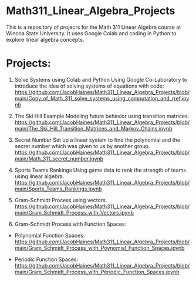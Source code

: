 # Math311_Linear_Algebra_Projects

This is a repository of projecrs for the Math 311 Linear Algebra course at Winona State University. It uses Google Colab and coding in Python to explore linear algebra concepts.

# Projects:
1. Solve Systems using Colab and Python
   Using Google Co-Laboratory to introduce the idea of solving systems of equations with code:
   https://github.com/JacobHaines/Math311_Linear_Algebra_Projects/blob/main/Copy_of_Math_311_solve_systems_using_computation_and_rref.ipynb

2. The Ski Hill Example
   Modeling future behavior using transition matrices.
   https://github.com/JacobHaines/Math311_Linear_Algebra_Projects/blob/main/The_Ski_Hill_Transition_Matrices_and_Markov_Chains.ipynb

3. Secret Number
   Set up a linear system to find the polynomial and the secret number which was given to us by another group.
   https://github.com/JacobHaines/Math311_Linear_Algebra_Projects/blob/main/Math_311_secret_number.ipynb

5. Sports Teams Rankings
   Using game data to rank the strength of teams using linear algebra.
   https://github.com/JacobHaines/Math311_Linear_Algebra_Projects/blob/main/Sports_Teams_Rankings.ipynb

6. Gram-Schmidt Process using vectors.
   https://github.com/JacobHaines/Math311_Linear_Algebra_Projects/blob/main/Gram_Schmidt_Process_with_Vectors.ipynb

7. Gram-Schmidt Process with Function Spaces:

  * Polynomial Function Spaces:
    https://github.com/JacobHaines/Math311_Linear_Algebra_Projects/blob/main/Gram_Schmidt_Process_with_Poynomial_Function_Spaces.ipynb

  * Periodic Function Spaces:
    https://github.com/JacobHaines/Math311_Linear_Algebra_Projects/blob/main/Gram_Schmidt_Process_with_Periodic_Function_Spaces.ipynb
